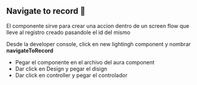 ## Navigate to record 🚀

El componente sirve para crear una accion dentro de un screen flow que lleve al registro creado pasandole el id del mismo

Desde la developer console, click en new lightingh component y nombrar **navigateToRecord**


- Pegar el componente en el archivo del aura component
- Dar click en Design y pegar el disign 
- Dar click en controller y pegar el controlador

